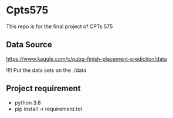 # Cpts575

This repo is for the final project of CPTs 575

## Data Source

https://www.kaggle.com/c/pubg-finish-placement-prediction/data

!!!! Put the data sets on the ./data

## Project requirement
* python 3.6
* pip install -r requirement.txt
